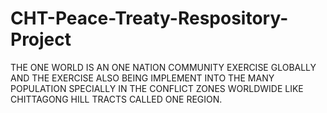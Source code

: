 # CHT-Peace-Treaty-Respository-Project
THE ONE WORLD IS AN ONE NATION COMMUNITY EXERCISE GLOBALLY AND THE EXERCISE ALSO BEING IMPLEMENT INTO THE MANY POPULATION SPECIALLY IN THE CONFLICT ZONES WORLDWIDE LIKE CHITTAGONG HILL TRACTS CALLED ONE REGION.
